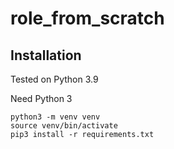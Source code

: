# role_from_scratch
## Installation
Tested on Python 3.9

Need Python 3

```
python3 -m venv venv
source venv/bin/activate
pip3 install -r requirements.txt
```
